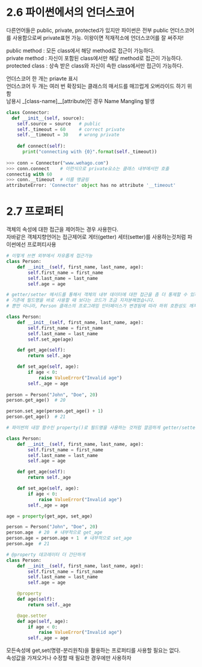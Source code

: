 # 2.6 파이썬에서의 언더스코어

다른언어들은 public, private, protected가 있지만 파이썬은 전부 public
언더스코어를 사용함으로써 private표현 가능. 이왕이면 적재적소에 언더스코어를 잘 써주자!

public method : 모든 class에서 해당 method로 접근이 가능하다.<br/>
private method : 자신이 포함된 class에서만 해당 method로 접근이 가능하다.<br/>
protected class : 상속 받은 class와 자신이 속한 class에서만 접근이 가능하다.<br/>


언더스코어 한 개는 priavte 표시<br/>
언더스코어 두 개는 여러 번 확장되는 클래스의 매서드를 매끄럽게 오버라이드 하기 위함<br/>
남용시 _[class-name]__[attribute]인 경우 Name Mangling 발생

~~~ python
class Connector:
  def __init__(self, source):
    self.source = source   # public
    self._timeout = 60     # correct private
    self.__timeout = 30    # wrong private
    
    def connect(self):
      print("connecting with {0}".format(self._timeout))
      
>>> conn = Connector("www.wehago.com")
>>> conn.connect    # 이런식으로 private요소는 클래스 내부에서만 호출
connectig with 60
>>> conn.__timeout  # 이름 맹글링
attributeError: 'Connector' object has no attribute '__timeout'
~~~

# 2.7 프로퍼티
객체의 속성에 대한 접근을 제어하는 경우 사용한다.<br/>
자바같은 객체지향언어는 접근제어로 게터(getter) 세터(setter)를 사용하는것처럼 파이썬에선 프로퍼티사용
~~~ python
# 이렇게 쓰면 외부에서 자유롭게 접근가능
class Person:
    def __init__(self, first_name, last_name, age):
        self.first_name = first_name
        self.last_name = last_name
        self.age = age 
~~~
~~~python
# getter/setter 메서드를 통해서 객체의 내부 데이터에 대한 접근을 좀 더 통제할 수 있게되었지만,
# 기존에 필드명을 바로 사용할 때 보다는 코드가 조금 지저분해졌습니다. 
# 뿐만 아니라, Person 클래스의 프로그래밍 인터페이스가 변경됨에 따라 하위 호환성도 깨지게 된다는 큰 단점이 있음

class Person:
    def __init__(self, first_name, last_name, age):
        self.first_name = first_name
        self.last_name = last_name
        self.set_age(age)

    def get_age(self):
        return self._age

    def set_age(self, age):
        if age < 0:
            raise ValueError("Invalid age")
        self._age = age
        
person = Person("John", "Doe", 20)
person.get_age()  # 20

person.set_age(person.get_age() + 1)
person.get_age()  # 21
~~~

~~~ python
# 파이썬의 내장 함수인 property()로 필드명을 사용하는 것처럼 깔끔하게 getter/setter 메서드가 호출되게 할 수 있음

class Person:
    def __init__(self, first_name, last_name, age):
        self.first_name = first_name
        self.last_name = last_name
        self.age = age

    def get_age(self):
        return self._age

    def set_age(self, age):
        if age < 0:
            raise ValueError("Invalid age")
        self._age = age

age = property(get_age, set_age)

person = Person("John", "Doe", 20)
person.age  # 20  # 내부적으로 get_age
person.age = person.age + 1  # 내부적으로 set_age
person.age  # 21
~~~

~~~python
# @property 데코레이터 더 간단하게 
class Person:
    def __init__(self, first_name, last_name, age):
        self.first_name = first_name
        self.last_name = last_name
        self.age = age

    @property
    def age(self):
        return self._age

    @age.setter
    def age(self, age):
        if age < 0:
            raise ValueError("Invalid age")
        self._age = age
~~~
모든속성에 get,set(명령-분리원칙)을 활용하는 프로퍼티를 사용할 필요는 없다.<br/>
속성값을 가져오거나 수정할 때 필요한 경우에만 사용하자